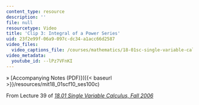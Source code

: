 ```yaml
---
content_type: resource
description: ''
file: null
resourcetype: Video
title: 'Clip 3: Integral of a Power Series'
uid: 23f2e99f-06a9-097c-dc34-a1acc66d2587
video_files:
  video_captions_file: /courses/mathematics/18-01sc-single-variable-calculus-fall-2010/unit-5-exploring-the-infinite/part-b-taylor-series/session-100-operations-on-power-series/clip-3-integral-of-a-power-series/--lPz7VFnKI.vtt
video_metadata:
  youtube_id: --lPz7VFnKI
---
```


» [Accompanying Notes (PDF)]({{< baseurl >}}/resources/mit18_01scf10_ses100c)

From Lecture 39 of [_18.01 Single Variable Calculus, Fall 2006_](/courses/18-01-single-variable-calculus-fall-2006/pages/video-lectures)